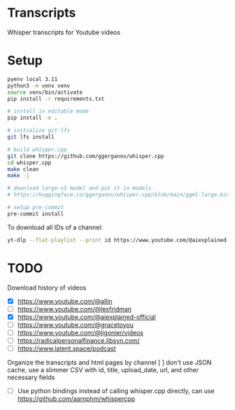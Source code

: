# Transcripts

Whisper transcripts for Youtube videos

# Setup

```bash
pyenv local 3.11
python3 -m venv venv
source venv/bin/activate
pip install -r requirements.txt

# install in editable mode
pip install -e .

# initialize git-lfs
git lfs install

# build whisper.cpp
git clone https://github.com/ggerganov/whisper.cpp
cd whisper.cpp
make clean
make -j

# download large-v3 model and put it in models
# https://huggingface.co/ggerganov/whisper.cpp/blob/main/ggml-large.bin

# setup pre-commit
pre-commit install
```

To download all IDs of a channel:
```bash
yt-dlp --flat-playlist --print id https://www.youtube.com/@aiexplained-official
```

# TODO

Download history of videos
- [x] https://www.youtube.com/@allin
- [ ] https://www.youtube.com/@lexfridman
- [x] https://www.youtube.com/@aiexplained-official
- [ ] https://www.youtube.com/@gracetoyou
- [ ] https://www.youtube.com/@ligonier/videos
- [ ] https://radicalpersonalfinance.libsyn.com/
- [ ] https://www.latent.space/podcast

Organize the transcripts and html pages by channel
  [ ] don't use JSON cache, use a slimmer CSV with id, title, upload_date, url, and other necessary fields
- [ ] Use python bindings instead of calling whisper.cpp directly, can use https://github.com/aarnphm/whispercpp